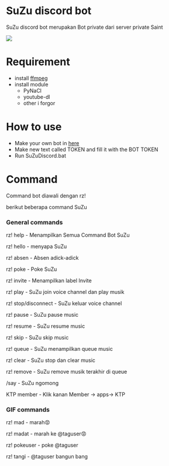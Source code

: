 # SuZu discord bot
SuZu discord bot merupakan Bot private dari server private Saint

![](https://media.tenor.com/bnQLFSkqAhoAAAAC/haruhi-win.gif)

# Requirement
* install [ffmpeg](https://ffmpeg.org/download.html)
* install module
  - PyNaCl
  - youtube-dl
  - other i forgor

# How to use
* Make your own bot in [here](https://discord.com/developers/applications)
* Make new text called TOKEN and fill it with the BOT TOKEN
* Run SuZuDiscord.bat

  
# Command
Command bot diawali dengan rz!

berikut beberapa command SuZu

### General commands

rz! help - Menampilkan Semua Command Bot SuZu

rz! hello - menyapa SuZu

rz! absen - Absen adick-adick

rz! poke - Poke SuZu

rz! invite - Menampilkan label Invite

rz! play - SuZu join voice channel dan play musik

rz! stop/disconnect - SuZu keluar voice channel

rz! pause - SuZu pause music 

rz! resume - SuZu resume music

rz! skip - SuZu skip music

rz! queue - SuZu menampilkan queue music

rz! clear - SuZu stop dan clear music

rz! remove - SuZu remove musik terakhir di queue

/say - SuZu ngomong

KTP member - Klik kanan Member -> apps-> KTP

### GIF commands

rz! mad - marah😡

rz! madat - marah ke @taguser😡

rz! pokeuser - poke @taguser

rz! tangi - @taguser bangun bang


